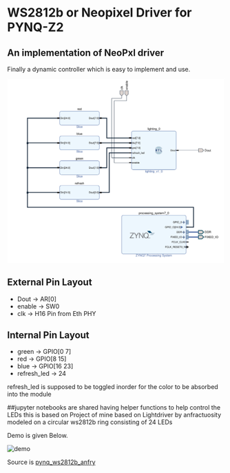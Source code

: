 # WS2812b or Neopixel Driver for PYNQ-Z2
## An implementation of NeoPxl driver 
Finally a dynamic controller which is easy to implement and use.

![schmatics](img.png)


## External Pin Layout
* Dout -> AR[0]
* enable -> SW0
* clk  -> H16 Pin from Eth PHY

## Internal Pin Layout
* green -> GPIO[0 7]
* red -> GPIO[8 15]
* blue -> GPIO[16 23]
* refresh_led -> 24

refresh_led is supposed to be toggled inorder for the color to be absorbed into the module


##jupyter notebooks are shared having helper functions to help control the LEDs
this is based on Project of mine based on Lightdriver by anfractuosity modeled on a 
circular ws2812b ring consisting of 24 LEDs

Demo is given Below.

![demo](output.gif)

Source is [pynq_ws2812b_anfry](https://github.com/ZeroX29a/pynq_ws2812b_anfry)
